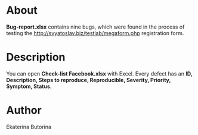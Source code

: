 # About

**Bug-report.xlsx** contains nine bugs, which were found in the process of testing the http://svyatoslav.biz/testlab/megaform.php registration form.

# Description
You can open **Check-list Facebook.xlsx** with Excel.
Every defect has an **ID, Description, Steps to reproduce, Reproducible, Severity, Priority, Symptom, Status**.

# Author
Ekaterina Butorina